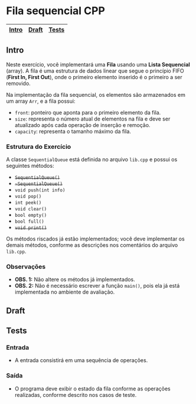 # Fila sequencial CPP

<!-- toch -->
[Intro](#intro) | [Draft](#draft) | [Tests](#tests)
-- | -- | --
<!-- toch -->

## Intro

Neste exercício, você implementará uma **Fila** usando uma **Lista Sequencial** (array). A fila é uma estrutura de dados linear que segue o princípio FIFO (**First In, First Out**), onde o primeiro elemento inserido é o primeiro a ser removido.

Na implementação da fila sequencial, os elementos são armazenados em um array `Arr`, e a fila possui:

- `front`: ponteiro que aponta para o primeiro elemento da fila.
- `size`: representa o número atual de elementos na fila e deve ser atualizado após cada operação de inserção e remoção.
- `capacity`: representa o tamanho máximo da fila.

### Estrutura do Exercício

A classe `SequentialQueue` está definida no arquivo `lib.cpp` e possui os seguintes métodos:

- ~~`SequentialQueue()`~~
- ~~`~SequentialQueue()`~~
- `void push(int info)`
- `void pop()`
- `int peek()`
- `void clear()`
- `bool empty()`
- `bool full()`
- ~~`void print()`~~

Os métodos riscados já estão implementados; você deve implementar os demais métodos, conforme as descrições nos comentários do arquivo `lib.cpp`.

### Observações

- **OBS. 1:** Não altere os métodos já implementados.
- **OBS. 2:** Não é necessário escrever a função `main()`, pois ela já está implementada no ambiente de avaliação.

## Draft

<!-- links .cache/draft -->
<!-- links -->

## Tests

### Entrada

- A entrada consistirá em uma sequência de operações.

### Saída

- O programa deve exibir o estado da fila conforme as operações realizadas, conforme descrito nos casos de teste.
